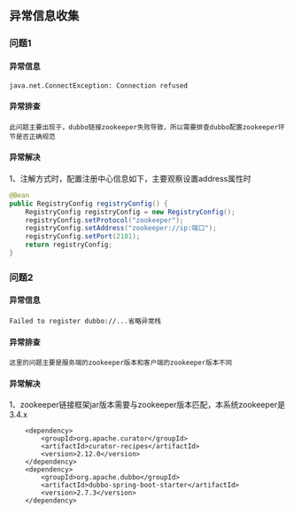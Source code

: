 ## 异常信息收集

### 问题1

#### 异常信息

    java.net.ConnectException: Connection refused
    
#### 异常排查

    此问题主要出现于，dubbo链接zookeeper失败导致，所以需要排查dubbo配置zookeeper环节是否正确规范

#### 异常解决

1、注解方式时，配置注册中心信息如下，主要观察设置address属性时

``` java
@Bean
public RegistryConfig registryConfig() {
    RegistryConfig registryConfig = new RegistryConfig();
    registryConfig.setProtocol("zookeeper");
    registryConfig.setAddress("zookeeper://ip:端口");
    registryConfig.setPort(2181);
    return registryConfig;
}
``` 

### 问题2

#### 异常信息

    Failed to register dubbo://...省略异常栈

#### 异常排查

    这里的问题主要是服务端的zookeeper版本和客户端的zookeeper版本不同

#### 异常解决

1、zookeeper链接框架jar版本需要与zookeeper版本匹配，本系统zookeeper是3.4.x

``` pom
    <dependency>
        <groupId>org.apache.curator</groupId>
        <artifactId>curator-recipes</artifactId>
        <version>2.12.0</version>
    </dependency>
    <dependency>
        <groupId>org.apache.dubbo</groupId>
        <artifactId>dubbo-spring-boot-starter</artifactId>
        <version>2.7.3</version>
    </dependency>
``` 